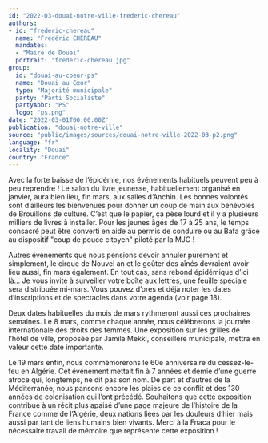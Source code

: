 ```yaml
---
id: "2022-03-douai-notre-ville-frederic-chereau"
authors:
- id: "frederic-chereau"
  name: "Frédéric CHÉREAU"
  mandates: 
  - "Maire de Douai"
  portrait: "frederic-chereau.jpg"
group:
  id: "douai-au-coeur-ps"
  name: "Douai au Cœur"
  type: "Majorité municipale"
  party: "Parti Socialiste"
  partyAbbr: "PS"
  logo: "ps.png"
date: "2022-03-01T00:00:00Z"
publication: "douai-notre-ville"
source: "public/images/sources/douai-notre-ville-2022-03-p2.png"
language: "fr"
locality: "Douai"
country: "France"
---
```


Avec la forte baisse de l’épidémie, nos événements habituels peuvent peu à peu reprendre ! Le salon du livre jeunesse, habituellement organisé en janvier, aura bien lieu, fin mars, aux salles d’Anchin. Les bonnes volontés sont d’ailleurs les bienvenues pour donner un coup de main aux bénévoles de Brouillons de culture. C’est que le papier, ça pèse lourd et il y a plusieurs milliers de livres à installer. Pour les jeunes âgés de 17 à 25 ans, le temps consacré peut être converti en aide au permis de conduire ou au Bafa grâce au dispositif "coup de pouce citoyen" piloté par la MJC !

Autres événements que nous pensions devoir annuler purement et simplement, le cirque de Nouvel an et le goûter des aînés devraient avoir lieu aussi, fin mars également. En tout cas, sans rebond épidémique d’ici là… Je vous invite à surveiller votre boîte aux lettres, une feuille spéciale sera distribuée mi-mars. Vous pouvez d’ores et déjà noter les dates d’inscriptions et de spectacles dans votre agenda (voir page 18).

Deux dates habituelles du mois de mars rythmeront aussi ces prochaines semaines. Le 8 mars, comme chaque année, nous célébrerons la journée internationale des droits des femmes. Une exposition sur les grilles de l’hôtel de ville, proposée par Jamila Mekki, conseillère municipale, mettra en valeur cette date importante.

Le 19 mars enfin, nous commémorerons le 60e anniversaire du cessez-le-feu en Algérie. Cet événement mettait fin à 7 années et demie d’une guerre atroce qui, longtemps, ne dit pas son nom. De part et d’autres de la Méditerranée, nous pansons encore les plaies de ce conflit et des 130 années de colonisation qui l’ont précédé. Souhaitons que cette exposition contribue à un récit plus apaisé d’une page majeure de l’histoire de la France comme de l’Algérie, deux nations liées par les douleurs d’hier mais aussi par tant de liens humains bien vivants. Merci à la Fnaca pour le nécessaire travail de mémoire que représente cette exposition !
